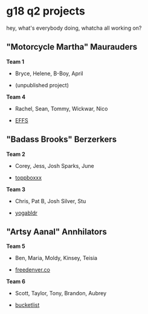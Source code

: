 # g18 q2 projects

hey, what's everybody doing, whatcha all working on?

## "Motorcycle Martha" Maurauders

__Team 1__ 

* Bryce, Helene, B-Boy, April

* (unpublished project)

__Team 4__ 

* Rachel, Sean, Tommy, Wickwar, Nico

* [EFFS](https://github.com/NicolasAndruzzi/EagleForceFalconStrike)

## "Badass Brooks" Berzerkers

__Team 2__ 

* Corey, Jess, Josh Sparks, June

* [toppboxxx](https://github.com/junegradtshaw/toppbox)

__Team 3__ 

* Chris, Pat B, Josh Silver, Stu

* [yogabldr](https://github.com/silverjosh90/yoga-builder)

## "Artsy Aanal" Annhilators

__Team 5__ 

* Ben, Maria, Moldy, Kinsey, Teisia

* [freedenver.co](https://github.com/bge1234/team-5-group-project)

__Team 6__ 

* Scott, Taylor, Tony, Brandon, Aubrey

* [bucketlist](https://github.com/tsmit291/bucketlist)

